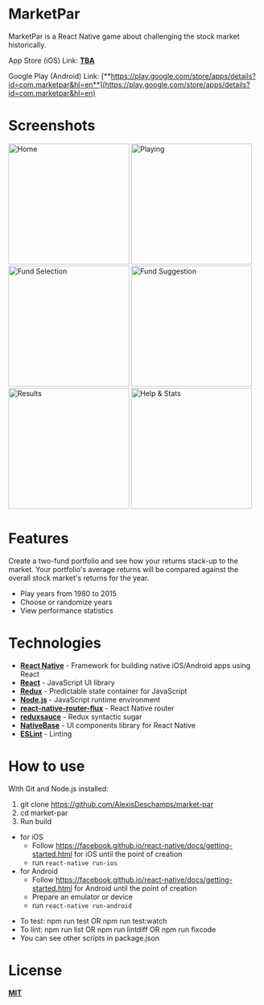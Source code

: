 # MarketPar
MarketPar is a React Native game about challenging the stock market historically.

App Store (iOS) Link: [**TBA**](https://www.google.com)

Google Play (Android) Link: [**https://play.google.com/store/apps/details?id=com.marketpar&hl=en**](https://play.google.com/store/apps/details?id=com.marketpar&hl=en)

# Screenshots

<img src="http://i.imgur.com/zNJh7Kw.png" width="240" alt="Home"> <img src="http://i.imgur.com/HN9MfhL.png" width="240" alt="Playing"> <img src="http://i.imgur.com/wAFX5x9.png" width="240" alt="Fund Selection"> <img src="http://i.imgur.com/ZJ2pTyH.png" width="240" alt="Fund Suggestion"> <img src="http://i.imgur.com/jnD3QVP.png" width="240" alt="Results"> <img src="http://i.imgur.com/XnvT1iB.png" width="240" alt="Help & Stats">

# Features
Create a two-fund portfolio and see how your returns stack-up to the market.
Your portfolio's average returns will be compared against the overall stock market's returns for the year.

- Play years from 1980 to 2015
- Choose or randomize years
- View performance statistics

# Technologies
- [**React Native**](https://facebook.github.io/react-native/) - Framework for building native iOS/Android apps using React
- [**React**](https://facebook.github.io/react/) - JavaScript UI library
- [**Redux**](https://github.com/reactjs/redux) - Predictable state container for JavaScript
- [**Node.js**](https://nodejs.org/en/) - JavaScript runtime environment
- [**react-native-router-flux**](https://github.com/aksonov/react-native-router-flux) - React Native router
- [**reduxsauce**](https://github.com/infinitered/reduxsauce) - Redux syntactic sugar
- [**NativeBase**](https://nativebase.io/) - UI components library for React Native
- [**ESLint**](http://eslint.org/) - Linting

# How to use
With Git and Node.js installed:
1. git clone https://github.com/AlexisDeschamps/market-par
2. cd market-par
3. Run build
  * for iOS
    * Follow https://facebook.github.io/react-native/docs/getting-started.html for iOS until the point of creation
    * run `react-native run-ios`
  * for Android
    * Follow https://facebook.github.io/react-native/docs/getting-started.html for Android until the point of creation
    * Prepare an emulator or device
    * run `react-native run-android`

- To test: npm run test OR npm run test:watch
- To lint: npm run list OR npm run lintdiff OR npm run fixcode
- You can see other scripts in package.json

# License
[**MIT**](https://raw.githubusercontent.com/AlexisDeschamps/market-par/master/LICENSE.txt)
